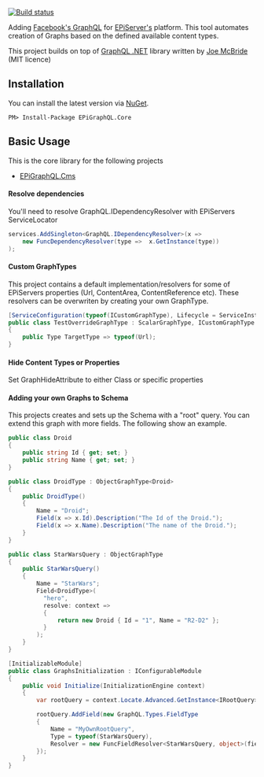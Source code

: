 [![Build status](https://ci.appveyor.com/api/projects/status/xmugcagkt9k1k5u9?svg=true)](https://ci.appveyor.com/project/lillheaton/eols-epigraphql-core)

Adding [Facebook's GraphQL](https://github.com/facebook/graphql) for [EPiServer's](https://www.episerver.com/) platform. This tool automates creation of Graphs based on the defined available content types.

This project builds on top of [GraphQL .NET](https://github.com/graphql-dotnet/graphql-dotnet) library written by [Joe McBride](https://github.com/joemcbride) (MIT licence)

## Installation
You can install the latest version via [NuGet](https://www.nuget.org/packages/EPiGraphQL.Core/).

`PM> Install-Package EPiGraphQL.Core`

## Basic Usage
This is the core library for the following projects
 * [EPiGraphQL.Cms](https://github.com/lillheaton/EPiGraphQL.Cms)

#### Resolve dependencies
You'll need to resolve GraphQL.IDependencyResolver with EPiServers ServiceLocator

```cs
services.AddSingleton<GraphQL.IDependencyResolver>(x =>
    new FuncDependencyResolver(type =>  x.GetInstance(type))
);
```

#### Custom GraphTypes
This project contains a default implementation/resolvers for some of EPiServers properties (Url, ContentArea, ContentReference etc). These
resolvers can be overwriten by creating your own GraphType.

```cs
[ServiceConfiguration(typeof(ICustomGraphType), Lifecycle = ServiceInstanceScope.Singleton)]
public class TestOverrideGraphType : ScalarGraphType, ICustomGraphType
{
    public Type TargetType => typeof(Url);
}
```

#### Hide Content Types or Properties
Set GraphHideAttribute to either Class or specific properties

#### Adding your own Graphs to Schema
This projects creates and sets up the Schema with a "root" query. You can extend this graph with more fields. The following show an example.

```cs
public class Droid
{
    public string Id { get; set; }
    public string Name { get; set; }
}

public class DroidType : ObjectGraphType<Droid>
{
    public DroidType()
    {
        Name = "Droid";
        Field(x => x.Id).Description("The Id of the Droid.");
        Field(x => x.Name).Description("The name of the Droid.");
    }
}

public class StarWarsQuery : ObjectGraphType
{
    public StarWarsQuery()
    {
        Name = "StarWars";
        Field<DroidType>(
          "hero",
          resolve: context =>
          {
              return new Droid { Id = "1", Name = "R2-D2" };
          }
        );
    }
}

[InitializableModule]
public class GraphsInitialization : IConfigurableModule
{
    public void Initialize(InitializationEngine context)
    {
        var rootQuery = context.Locate.Advanced.GetInstance<IRootQuery>();

        rootQuery.AddField(new GraphQL.Types.FieldType
        {
            Name = "MyOwnRootQuery",
            Type = typeof(StarWarsQuery),
            Resolver = new FuncFieldResolver<StarWarsQuery, object>(fieldContext => new { })
        });
    }
}
```
